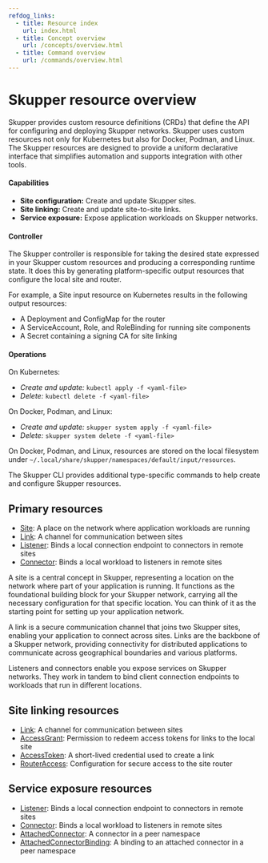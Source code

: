 ```yaml
---
refdog_links:
  - title: Resource index
    url: index.html
  - title: Concept overview
    url: /concepts/overview.html
  - title: Command overview
    url: /commands/overview.html
---
```


<!-- - Some resource fields are "updatable" - you can change their values -->
<!--   without . -->

# Skupper resource overview

Skupper provides custom resource definitions (CRDs) that define the
API for configuring and deploying Skupper networks.  Skupper uses
custom resources not only for Kubernetes but also for Docker, Podman,
and Linux.  The Skupper resources are designed to provide a uniform
declarative interface that simplifies automation and supports
integration with other tools.

#### Capabilities

- **Site configuration:** Create and update Skupper sites.
- **Site linking:** Create and update site-to-site links.
- **Service exposure:** Expose application workloads on Skupper
  networks.

#### Controller

The Skupper controller is responsible for taking the desired state
expressed in your Skupper custom resources and producing a
corresponding runtime state.  It does this by generating
platform-specific output resources that configure the local site and
router.

For example, a Site input resource on Kubernetes results in the
following output resources:

- A Deployment and ConfigMap for the router
- A ServiceAccount, Role, and RoleBinding for running site components
- A Secret containing a signing CA for site linking

#### Operations

On Kubernetes:

- *Create and update:* `kubectl apply -f <yaml-file>`
- *Delete:* `kubectl delete -f <yaml-file>`

On Docker, Podman, and Linux:

- *Create and update:* `skupper system apply -f <yaml-file>`
- *Delete:* `skupper system delete -f <yaml-file>`

On Docker, Podman, and Linux, resources are stored on the local
filesystem under
`~/.local/share/skupper/namespaces/default/input/resources`.

The Skupper CLI provides additional type-specific commands to help
create and configure Skupper resources.

<!-- #### Common properties -->

<!-- - spec.settings -->
<!-- - spec.tlsCredentials -->
<!-- - status.Status -->
<!-- - status.Message -->
<!-- - status.Conditions -->

<!-- #### Labels and annotations -->

## Primary resources

- [Site](site.html): A place on the network where application workloads are running
- [Link](link.html): A channel for communication between sites
- [Listener](listener.html): Binds a local connection endpoint to connectors in remote sites
- [Connector](connector.html): Binds a local workload to listeners in remote sites

A site is a central concept in Skupper, representing a location on the
network where part of your application is running.  It functions as
the foundational building block for your Skupper network, carrying all
the necessary configuration for that specific location. You can think
of it as the starting point for setting up your application network.

A link is a secure communication channel that joins two Skupper sites,
enabling your application to connect across sites.  Links are the
backbone of a Skupper network, providing connectivity for distributed
applications to communicate across geographical boundaries and various
platforms.

Listeners and connectors enable you expose services on Skupper
networks.  They work in tandem to bind client connection endpoints to
workloads that run in different locations.

## Site linking resources

- [Link](link.html): A channel for communication between sites
- [AccessGrant](access-grant.html): Permission to redeem access tokens for links to the local site
- [AccessToken](access-token.html): A short-lived credential used to create a link
- [RouterAccess](router-access.html): Configuration for secure access to the site router

## Service exposure resources

- [Listener](listener.html): Binds a local connection endpoint to connectors in remote sites
- [Connector](connector.html): Binds a local workload to listeners in remote sites
- [AttachedConnector](attached-connector.html): A connector in a peer namespace
- [AttachedConnectorBinding](attached-connector-binding.html): A binding to an attached connector in a peer namespace

<!-- ## Hello World using YAML -->

<!-- Site West: -->

<!-- ~~~ -->
<!-- apiVersion: skupper.io/v2alpha1 -->
<!-- kind: Site -->
<!-- metadata: -->
<!--   name: west -->
<!--   namespace: hello-world-west -->
<!-- spec: -->
<!--   linkAccess: default -->
<!-- --- -->
<!-- apiVersion: skupper.io/v2alpha1 -->
<!-- kind: Listener -->
<!-- metadata: -->
<!--   name: backend -->
<!--   namespace: hello-world-west -->
<!-- spec: -->
<!--   routingKey: backend -->
<!--   port: 8080 -->
<!--   host: backend -->
<!-- ~~~ -->

<!-- ~~~ -->
<!-- skupper token issue ~/west-token.yaml -->
<!-- ~~~ -->

<!-- Site East: -->

<!-- ~~~ -->
<!-- apiVersion: skupper.io/v2alpha1 -->
<!-- kind: Site -->
<!-- metadata: -->
<!--   name: east -->
<!--   namespace: hello-world-east -->
<!-- --- -->
<!-- apiVersion: skupper.io/v2alpha1 -->
<!-- kind: Connector -->
<!-- metadata: -->
<!--   name: backend -->
<!--   namespace: hello-world-east -->
<!-- spec: -->
<!--   routingKey: backend -->
<!--   port: 8080 -->
<!--   selector: app=backend -->
<!-- ~~~ -->

<!-- ~~~ -->
<!-- skupper token redeem ~/west-token.yaml -->
<!-- ~~~ -->
